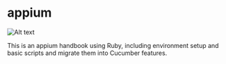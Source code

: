 # appium

![Alt text](https://raw.githubusercontent.com/hy1984427/appium/master/images/appium_logo.png "appium")

This is an appium handbook using Ruby, including environment setup and basic scripts and migrate them into Cucumber features.
